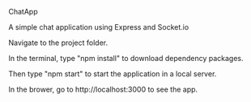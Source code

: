 ChatApp

A simple chat application using Express and Socket.io

Navigate to the project folder.

In the terminal, type "npm install" to download dependency packages.

Then type "npm start" to start the application in a local server.

In the brower, go to http://localhost:3000 to see the app.
